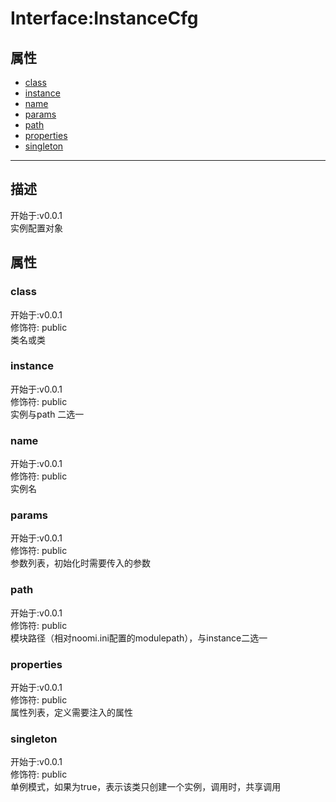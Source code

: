 # Interface:InstanceCfg
## 属性
+ [class](#PROP_class)
+ [instance](#PROP_instance)
+ [name](#PROP_name)
+ [params](#PROP_params)
+ [path](#PROP_path)
+ [properties](#PROP_properties)
+ [singleton](#PROP_singleton)
  
---
## 描述
<font class="since">开始于:v0.0.1</font>  
实例配置对象  
## 属性
### <a id="PROP_class">class</a>
<font class="since">开始于:v0.0.1</font>  
修饰符: <font class="modifier">public</font>  
类名或类  
### <a id="PROP_instance">instance</a>
<font class="since">开始于:v0.0.1</font>  
修饰符: <font class="modifier">public</font>  
实例与path 二选一  
### <a id="PROP_name">name</a>
<font class="since">开始于:v0.0.1</font>  
修饰符: <font class="modifier">public</font>  
实例名  
### <a id="PROP_params">params</a>
<font class="since">开始于:v0.0.1</font>  
修饰符: <font class="modifier">public</font>  
参数列表，初始化时需要传入的参数  
### <a id="PROP_path">path</a>
<font class="since">开始于:v0.0.1</font>  
修饰符: <font class="modifier">public</font>  
模块路径（相对noomi.ini配置的modulepath），与instance二选一  
### <a id="PROP_properties">properties</a>
<font class="since">开始于:v0.0.1</font>  
修饰符: <font class="modifier">public</font>  
属性列表，定义需要注入的属性  
### <a id="PROP_singleton">singleton</a>
<font class="since">开始于:v0.0.1</font>  
修饰符: <font class="modifier">public</font>  
单例模式，如果为true，表示该类只创建一个实例，调用时，共享调用  

